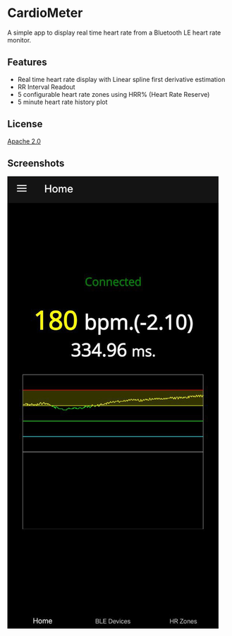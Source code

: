 # CardioMeter

A simple app to display real time heart rate from a Bluetooth LE heart rate monitor.

## Features

- Real time heart rate display with Linear spline first derivative estimation
- RR Interval Readout
- 5 configurable heart rate zones using HRR% (Heart Rate Reserve)
- 5 minute heart rate history plot


## License

[Apache 2.0](LICENSE)

## Screenshots

![Screenshot](.github/Screenshot1.jpg)
